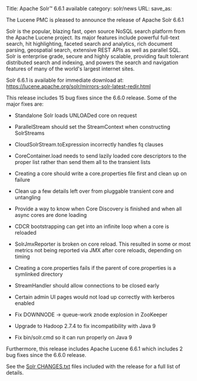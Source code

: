 Title: Apache Solr™ 6.6.1 available
category: solr/news
URL: 
save_as: 

The Lucene PMC is pleased to announce the release of Apache Solr 6.6.1

Solr is the popular, blazing fast, open source NoSQL search platform from the
Apache Lucene project. Its major features include powerful full-text search,
hit highlighting, faceted search and analytics, rich document parsing,
geospatial search, extensive REST APIs as well as parallel SQL. Solr is
enterprise grade, secure and highly scalable, providing fault tolerant
distributed search and indexing, and powers the search and navigation features
of many of the world's largest internet sites.

Solr 6.6.1 is available for immediate download at:
<https://lucene.apache.org/solr/mirrors-solr-latest-redir.html>

This release includes 15 bug fixes since the 6.6.0 release. Some of the major fixes are:

* Standalone Solr loads UNLOADed core on request

* ParallelStream should set the StreamContext when constructing SolrStreams

* CloudSolrStream.toExpression incorrectly handles fq clauses

* CoreContainer.load needs to send lazily loaded core descriptors to the proper list rather than send them all to the transient lists

* Creating a core should write a core.properties file first and clean up on failure

* Clean up a few details left over from pluggable transient core and untangling

* Provide a way to know when Core Discovery is finished and when all async cores are done loading

* CDCR bootstrapping can get into an infinite loop when a core is reloaded

* SolrJmxReporter is broken on core reload. This resulted in some or most metrics not being reported via JMX after core reloads, depending on timing

* Creating a core.properties fails if the parent of core.properties is a symlinked directory

* StreamHandler should allow connections to be closed early

* Certain admin UI pages would not load up correctly with kerberos enabled

* Fix DOWNNODE -> queue-work znode explosion in ZooKeeper

* Upgrade to Hadoop 2.7.4 to fix incompatibility with Java 9

* Fix bin/solr.cmd so it can run properly on Java 9

Furthermore, this release includes Apache Lucene 6.6.1 which includes 2 bug fixes since the 6.6.0 release.

See the [Solr CHANGES.txt](/solr/6_6_1/changes/Changes.html) files included
with the release for a full list of details.

